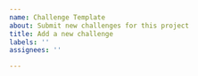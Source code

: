 ```yaml
---
name: Challenge Template
about: Submit new challenges for this project
title: Add a new challenge
labels: ''
assignees: ''

---
```



